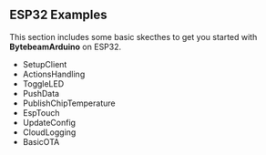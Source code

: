 ## ESP32 Examples

This section includes some basic skecthes to get you started with **BytebeamArduino** on ESP32.

- SetupClient
- ActionsHandling
- ToggleLED
- PushData
- PublishChipTemperature
- EspTouch
- UpdateConfig
- CloudLogging
- BasicOTA